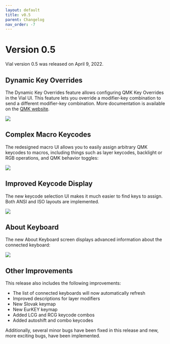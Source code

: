 ```yaml
---
layout: default
title: v0.5
parent: Changelog
nav_order: -7
---
```


# Version 0.5

Vial version 0.5 was released on April 9, 2022.

## Dynamic Key Overrides

The Dynamic Key Overrides feature allows configuring QMK Key Overrides in the Vial UI. This feature lets you override a modifier-key combination to send a different modifier-key combination. More documentation is available on the [QMK website](https://docs.qmk.fm/#/feature_key_overrides).

![](/img/release-0.5/dynamic-key-overrides.png)

## Complex Macro Keycodes

The redesigned macro UI allows you to easily assign arbitrary QMK keycodes to macros, including things such as layer keycodes, backlight or RGB operations, and QMK behavior toggles:

![](/img/release-0.5/complex-macros.png)

## Improved Keycode Display

The new keycode selection UI makes it much easier to find keys to assign. Both ANSI and ISO layouts are implemented.

![](/img/release-0.5/keycode-display.png)

## About Keyboard

The new About Keyboard screen displays advanced information about the connected keyboard:

![](/img/release-0.5/about-keyboard.png)

## Other Improvements

This release also includes the following improvements:
* The list of connected keyboards will now automatically refresh
* Improved descriptions for layer modifiers
* New Slovak keymap
* New EurKEY keymap
* Added LCG and RCG keycode combos
* Added autoshift and combo keycodes

Additionally, several minor bugs have been fixed in this release and new, more exciting bugs, have been implemented.
